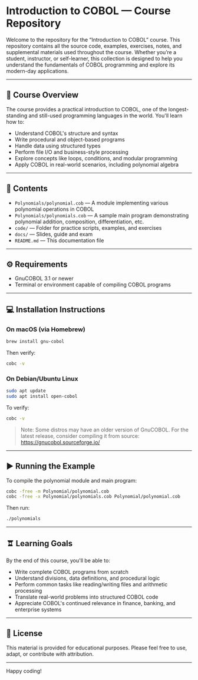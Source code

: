 # Introduction to COBOL — Course Repository

Welcome to the repository for the “Introduction to COBOL” course. This repository contains all the source code, examples, exercises, notes, and supplemental materials used throughout the course. Whether you’re a student, instructor, or self-learner, this collection is designed to help you understand the fundamentals of COBOL programming and explore its modern-day applications.

---

## 📜 Course Overview

The course provides a practical introduction to COBOL, one of the longest-standing and still-used programming languages in the world. You'll learn how to:

- Understand COBOL's structure and syntax
- Write procedural and object-based programs
- Handle data using structured types
- Perform file I/O and business-style processing
- Explore concepts like loops, conditions, and modular programming
- Apply COBOL in real-world scenarios, including polynomial algebra

---

## 📝 Contents

- `Polynomials/polynomial.cob` — A module implementing various polynomial operations in COBOL
- `Polynomials/polynomials.cob` — A sample main program demonstrating polynomial addition, composition, differentiation, etc.
- `code/` — Folder for practice scripts, examples, and exercises
- `docs/` — Slides, guide and exam
- `README.md` — This documentation file

---

## ⚙️ Requirements

- GnuCOBOL 3.1 or newer
- Terminal or environment capable of compiling COBOL programs

---

## 💻 Installation Instructions

### On macOS (via Homebrew)

```bash
brew install gnu-cobol
```

Then verify:

```bash
cobc -v
```

### On Debian/Ubuntu Linux

```bash
sudo apt update
sudo apt install open-cobol
```

To verify:

```bash
cobc -v
```

> Note: Some distros may have an older version of GnuCOBOL. For the latest release, consider compiling it from source: https://gnucobol.sourceforge.io/

---

## ▶️ Running the Example

To compile the polynomial module and main program:

```bash
cobc -free -m Polynomial/polynomial.cob
cobc -free -x Polynomial/polynomials.cob Polynomial/polynomial.cob
```

Then run:

```bash
./polynomials
```

---

## 🨠 Learning Goals

By the end of this course, you'll be able to:

- Write complete COBOL programs from scratch
- Understand divisions, data definitions, and procedural logic
- Perform common tasks like reading/writing files and arithmetic processing
- Translate real-world problems into structured COBOL code
- Appreciate COBOL's continued relevance in finance, banking, and enterprise systems

---

## 📄 License

This material is provided for educational purposes. Please feel free to use, adapt, or contribute with attribution.

---

Happy coding!
